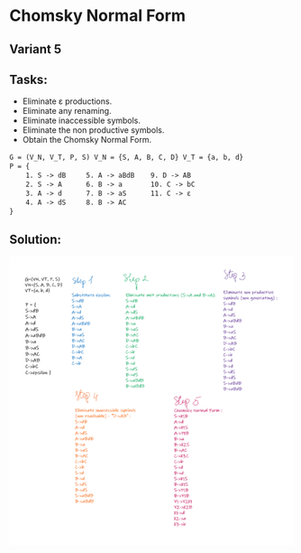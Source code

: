 # Chomsky Normal Form

## Variant 5

## Tasks:

- Eliminate ε productions.
- Eliminate any renaming.
- Eliminate inaccessible symbols.
- Eliminate the non productive symbols.
- Obtain the Chomsky Normal Form.

```
G = (V_N, V_T, P, S) V_N = {S, A, B, C, D} V_T = {a, b, d}
P = {
    1. S -> dB     5. A -> aBdB    9. D -> AB
    2. S -> A      6. B -> a       10. C -> bC 
    3. A -> d      7. B -> aS      11. C -> ε 
    4. A -> dS     8. B -> AC                
}
```

## Solution:
<img src="./solution.png">